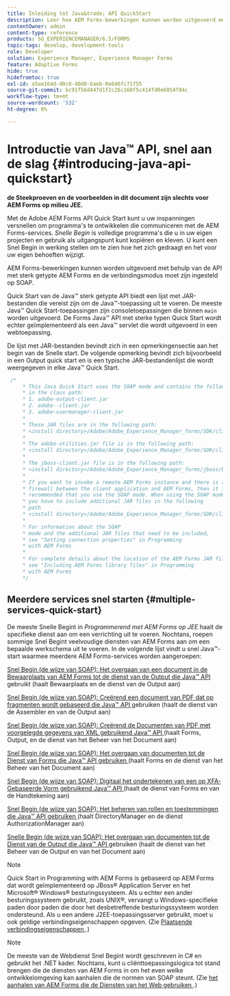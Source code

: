 ```yaml
---
title: Inleiding tot Java&trade; API QuickStart
description: Leer hoe AEM Forms-bewerkingen kunnen worden uitgevoerd met AEM Forms Java&trade; sterk getypte API ingeschakeld met SOAP-verbinding.
contentOwner: admin
content-type: reference
products: SG_EXPERIENCEMANAGER/6.5/FORMS
topic-tags: develop, development-tools
role: Developer
solution: Experience Manager, Experience Manager Forms
feature: Adaptive Forms
hide: true
hidefromtoc: true
exl-id: a5ae164d-d0c0-40d0-baeb-0e646fc71f55
source-git-commit: bc91f56d447d1f2c26c160f5c414fd0e6054f84c
workflow-type: tm+mt
source-wordcount: '532'
ht-degree: 0%

---
```


# Introductie van Java™ API, snel aan de slag {#introducing-java-api-quickstart}

**de Steekproeven en de voorbeelden in dit document zijn slechts voor AEM Forms op milieu JEE.**

Met de Adobe AEM Forms API Quick Start kunt u uw inspanningen versnellen om programma&#39;s te ontwikkelen die communiceren met de AEM Forms-services. *Snelle Begin* is volledige programma&#39;s die u in uw eigen projecten en gebruik als uitgangspunt kunt kopiëren en kleven. U kunt een Snel Begin in werking stellen om te zien hoe het zich gedraagt en het voor uw eigen behoeften wijzigt.

AEM Forms-bewerkingen kunnen worden uitgevoerd met behulp van de API met sterk getypte AEM Forms en de verbindingsmodus moet zijn ingesteld op SOAP.

Quick Start van de Java™ sterk getypte API biedt een lijst met JAR-bestanden die vereist zijn om de Java™-toepassing uit te voeren. De meeste Java™ Quick Start-toepassingen zijn consoletoepassingen die binnen `main` worden uitgevoerd. De Forms Java™ API met sterke typen Quick Start wordt echter geïmplementeerd als een Java™ servlet die wordt uitgevoerd in een webtoepassing.

De lijst met JAR-bestanden bevindt zich in een opmerkingensectie aan het begin van de Snelle start. De volgende opmerking bevindt zich bijvoorbeeld in een Output quick start en is een typische JAR-bestandenlijst die wordt weergegeven in elke Java™ Quick Start.

```java
 /*
     * This Java Quick Start uses the SOAP mode and contains the following JAR files
     * in the class path:
     * 1. adobe-output-client.jar
     * 2. adobe--client.jar
     * 3. adobe-usermanager-client.jar
     *
     * These JAR files are in the following path:
     * <install directory>/Adobe/Adobe_Experience_Manager_forms/SDK/client-libs/common
     *
     * The adobe-utilities.jar file is in the following path:
     * <install directory>/Adobe/Adobe_Experience_Manager_forms/SDK/client-libs/jboss
     *
     * The jboss-client.jar file is in the following path:
     * <install directory>/Adobe/Adobe_Experience_Manager_forms/jboss/bin/client
     *
     * If you want to invoke a remote AEM Forms instance and there is a
     * firewall between the client application and AEM Forms, then it is
     * recommended that you use the SOAP mode. When using the SOAP mode,
     * you have to include additional JAR files in the following
     * path
     * <install directory>/Adobe/Adobe_Experience_Manager_forms/SDK/client-libs/thirdparty
     *
     * For information about the SOAP
     * mode and the additional JAR files that need to be included,
     * see "Setting connection properties" in Programming
     * with AEM Forms
     *
     * For complete details about the location of the AEM Forms JAR files,
     * see "Including AEM Forms library files" in Programming
     * with AEM Forms
     */
```

## Meerdere services snel starten {#multiple-services-quick-start}

De meeste Snelle Begint in *Programmerend met AEM Forms op JEE* haalt de specifieke dienst aan om een verrichting uit te voeren. Nochtans, roepen sommige Snel Begint veelvoudige diensten van AEM Forms aan om een bepaalde werkschema uit te voeren. In de volgende lijst vindt u snel Java™-start waarmee meerdere AEM Forms-services worden aangeroepen:

[ Snel Begin (de wijze van SOAP): Het overgaan van een document in de Bewaarplaats van AEM Forms tot de dienst van de Output die Java™ API ](/help/forms/developing/output-service-java-api-quick.md#quick-start-soap-mode-passing-a-document-located-in-the-repository-to-the-output-service-using-the-java-api) gebruikt (haalt Bewaarplaats en de dienst van de Output aan)

[ Snel Begin (de wijze van SOAP): Creërend een document van PDF dat op fragmenten wordt gebaseerd die Java™ API ](/help/forms/developing/output-service-java-api-quick.md#quick-start-soap-mode-creating-a-pdf-document-based-on-fragments-using-the-java-api) gebruiken (haalt de dienst van de Assembler en van de Output aan)

[ Snel Begin (de wijze van SOAP): Creërend de Documenten van PDF met voorgelegde gegevens van XML gebruikend Java™ API ](/help/forms/developing/forms-service-api-quick-starts.md#quick-start-soap-mode-creating-pdf-documents-with-submitted-xml-data-using-the-java-api) (haalt Forms, Output, en de dienst van het Beheer van het Document aan)

[ Snel Begin (de wijze van SOAP): Het overgaan van documenten tot de Dienst van Forms die Java™ API gebruiken ](/help/forms/developing/forms-service-api-quick-starts.md#quick-start-soap-mode-passing-documents-to-the-forms-service-using-the-java-api) (haalt Forms en de dienst van het Beheer van het Document aan)

[ Snel Begin (de wijze van SOAP): Digitaal het ondertekenen van een op XFA-Gebaseerde Vorm gebruikend Java™ API ](/help/forms/developing/signature-service-java-api-quick.md#quick-start-soap-mode-digitally-signing-a-xfa-based-form-using-the-java-api) (haalt de dienst van Forms en van de Handtekening aan)

[ Snel Begin (de wijze van SOAP): Het beheren van rollen en toestemmingen die Java™ API gebruiken ](/help/forms/developing/user-manager-java-api-quick.md#quick-start-soap-mode-managing-roles-and-permissions-using-the-java-api) (haalt DirectoryManager en de dienst AuthorizationManager aan)

[ Snelle Begin (de wijze van SOAP): Het overgaan van documenten tot de Dienst van de Output die Java™ API ](/help/forms/developing/output-service-java-api-quick.md#quick-start-soap-mode-passing-documents-to-the-output-service-using-the-java-api) gebruiken (haalt de dienst van het Beheer van de Output en van het Document aan)

>[!NOTE]
>
>Quick Start in Programming with AEM Forms is gebaseerd op AEM Forms dat wordt geïmplementeerd op JBoss® Application Server en het Microsoft® Windows® besturingssysteem. Als u echter een ander besturingssysteem gebruikt, zoals UNIX®, vervangt u Windows-specifieke paden door paden die door het desbetreffende besturingssysteem worden ondersteund. Als u een andere J2EE-toepassingsserver gebruikt, moet u ook geldige verbindingseigenschappen opgeven. (Zie [ Plaatsende verbindingseigenschappen ](/help/forms/developing/invoking-aem-forms-using-java.md#setting-connection-properties).)

>[!NOTE]
>
>De meeste van de Webdienst Snel Begint wordt geschreven in C# en gebruikt het .NET kader. Nochtans, kunt u cliënttoepassingslogica tot stand brengen die de diensten van AEM Forms in om het even welke ontwikkelomgeving kan aanhalen die de normen van SOAP steunt. (Zie [ het aanhalen van AEM Forms die de Diensten van het Web gebruiken ](/help/forms/developing/invoking-aem-forms-using-web.md#invoking-aem-forms-using-web-services).)
